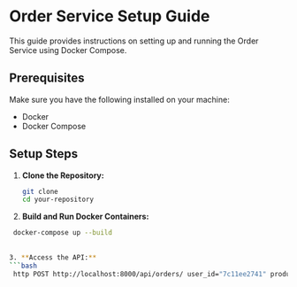 # Order Service Setup Guide

This guide provides instructions on setting up and running the Order Service using Docker Compose.

## Prerequisites

Make sure you have the following installed on your machine:

- Docker
- Docker Compose

## Setup Steps

1. **Clone the Repository:**
   ```bash
   git clone 
   cd your-repository

2. **Build and Run Docker Containers:**
  ```bash
   docker-compose up --build
   
   
3. **Access the API:**
  ```bash
   http POST http://localhost:8000/api/orders/ user_id="7c11ee2741" product_code="veggie-box"

